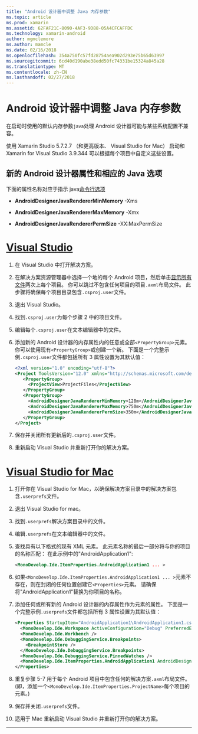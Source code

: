 ```yaml
---
title: "Android 设计器中调整 Java 内存参数"
ms.topic: article
ms.prod: xamarin
ms.assetid: 62FAF21C-8090-4AF3-9D88-05A4CFCAFFDC
ms.technology: xamarin-android
author: mgmclemore
ms.author: mamcle
ms.date: 02/16/2018
ms.openlocfilehash: 354a750fc57fd28754aea902d293e75b65d63997
ms.sourcegitcommit: 6cd40d190abe38edd50fc74331be15324a845a28
ms.translationtype: MT
ms.contentlocale: zh-CN
ms.lasthandoff: 02/27/2018
---
```

# <a name="adjusting-java-memory-parameters-for-the-android-designer"></a>Android 设计器中调整 Java 内存参数

在启动时使用的默认内存参数`java`处理 Android 设计器可能与某些系统配置不兼容。

使用 Xamarin Studio 5.7.2.7 （和更高版本、 Visual Studio for Mac） 启动和 Xamarin for Visual Studio 3.9.344 可以根据每个项目中自定义这些设置。

## <a name="new-android-designer-properties-and-corresponding-java-options"></a>新的 Android 设计器属性和相应的 Java 选项

下面的属性名称对应于指示 java[命令行选项](http://docs.oracle.com/javase/7/docs/technotes/tools/windows/java.html)

- **AndroidDesignerJavaRendererMinMemory** -Xms

- **AndroidDesignerJavaRendererMaxMemory** -Xmx

- **AndroidDesignerJavaRendererPermSize** -XX:MaxPermSize


# <a name="visual-studiotabvswin"></a>[Visual Studio](#tab/vswin)

1.  在 Visual Studio 中打开解决方案。

2.  在解决方案资源管理器中选择一个地的每个 Android 项目，然后单击[显示所有文件](https://msdn.microsoft.com/en-us/library/4afxey9h.aspx)两次上每个项目。 你可以跳过不包含任何项目的项目`.axml`布局文件。 此步骤将确保每个项目目录包含`.csproj.user`文件。

3.  退出 Visual Studio。

4.  找到`.csproj.user`为每个步骤 2 中的项目文件。

5.  编辑每个`.csproj.user`在文本编辑器中的文件。

6.  添加新的 Android 设计器的内存属性内的任意或全部`<PropertyGroup>`元素。 你可以使用现有`<PropertyGroup>`或创建一个新。 下面是一个完整示例`.csproj.user`文件都包括所有 3 属性设置为其默认值：

    ```xml
    <?xml version="1.0" encoding="utf-8"?>
    <Project ToolsVersion="12.0" xmlns="http://schemas.microsoft.com/developer/msbuild/2003">
       <PropertyGroup>
         <ProjectView>ProjectFiles</ProjectView>
       </PropertyGroup>
       <PropertyGroup>
         <AndroidDesignerJavaRendererMinMemory>128m</AndroidDesignerJavaRendererMinMemory>
         <AndroidDesignerJavaRendererMaxMemory>750m</AndroidDesignerJavaRendererMaxMemory>
         <AndroidDesignerJavaRendererPermSize>350m</AndroidDesignerJavaRendererPermSize>
       </PropertyGroup>
    </Project>
    ```

7.  保存并关闭所有更新后的`.csproj.user`文件。

8.  重新启动 Visual Studio 并重新打开你的解决方案。

# <a name="visual-studio-for-mactabvsmac"></a>[Visual Studio for Mac](#tab/vsmac)

1.  打开你在 Visual Studio for Mac，以确保解决方案目录中的解决方案包含`.userprefs`文件。

2.  退出 Visual Studio for mac。

3.  找到`.userprefs`解决方案目录中的文件。

4.  编辑`.userprefs`在文本编辑器中的文件。

5.  查找具有以下格式的现有 XML 元素。 此元素名称的最后一部分将与你的项目的名称匹配： 在此示例中的"AndroidApplication1":

    ```xml
    <MonoDevelop.Ide.ItemProperties.AndroidApplication1 ... >
    ```

6.  如果`<MonoDevelop.Ide.ItemProperties.AndroidApplication1 ... >`元素不存在，则在封闭的任何位置创建它`<Properties>`元素。 请确保将"AndroidApplication1"替换为你项目的名称。

7.  添加任何或所有新的 Android 设计器的内存属性作为元素的属性。 下面是一个完整示例`.userprefs`文件都包括所有 3 属性设置为其默认值：

    ```xml
    <Properties StartupItem="AndroidApplication1\AndroidApplication1.csproj">
      <MonoDevelop.Ide.Workspace ActiveConfiguration="Debug" PreferredExecutionTarget="Android.SelectDevice" />
      <MonoDevelop.Ide.Workbench />
      <MonoDevelop.Ide.DebuggingService.Breakpoints>
        <BreakpointStore />
      </MonoDevelop.Ide.DebuggingService.Breakpoints>
      <MonoDevelop.Ide.DebuggingService.PinnedWatches />
      <MonoDevelop.Ide.ItemProperties.AndroidApplication1 AndroidDesignerJavaRendererMinMemory="128m" AndroidDesignerJavaRendererMaxMemory="750m" AndroidDesignerJavaRendererPermSize="350m" />
    </Properties>
    ```

8.  重复步骤 5-7 用于每个 Android 项目中包含任何的解决方案`.axml`布局文件。 (即，添加一个`<MonoDevelop.Ide.ItemProperties.ProjectName>`每个项目的元素。)

9.  保存并关闭`.userprefs`文件。

10. 适用于 Mac 重新启动 Visual Studio 并重新打开你的解决方案。

-----

